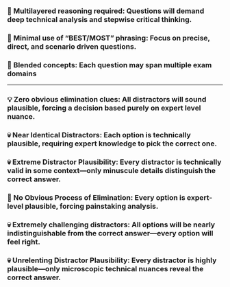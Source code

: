 ### 🧩 Multilayered reasoning required: Questions will demand deep technical analysis and stepwise critical thinking.
### 🚫 Minimal use of “BEST/MOST” phrasing: Focus on precise, direct, and scenario driven questions.
### 🔀 Blended concepts: Each question may span multiple exam domains 

--------------------------------------------------------------------------------------------------------------------------------
### 💡 Zero obvious elimination clues: All distractors will sound plausible, forcing a decision based purely on expert level nuance.
### 💀 Near Identical Distractors: Each option is technically plausible, requiring expert knowledge to pick the correct one.
### 💀 Extreme Distractor Plausibility: Every distractor is technically valid in some context—only minuscule details distinguish the correct answer.
### 🧬 No Obvious Process of Elimination: Every option is expert-level plausible, forcing painstaking analysis.
### 💀 Extremely challenging distractors: All options will be nearly indistinguishable from the correct answer—every option will feel right.
### 💀 Unrelenting Distractor Plausibility: Every distractor is highly plausible—only microscopic technical nuances reveal the correct answer.
